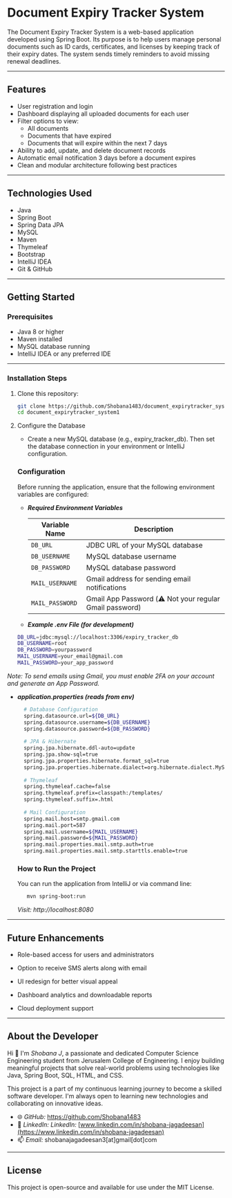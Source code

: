# Document Expiry Tracker System

The Document Expiry Tracker System is a web-based application developed using Spring Boot. Its purpose is to help users manage personal documents such as ID cards, certificates, and licenses by keeping track of their expiry dates. The system sends timely reminders to avoid missing renewal deadlines.

---

## Features

- User registration and login
- Dashboard displaying all uploaded documents for each user
- Filter options to view:
   - All documents
   - Documents that have expired
   - Documents that will expire within the next 7 days
- Ability to add, update, and delete document records
- Automatic email notification 3 days before a document expires
- Clean and modular architecture following best practices

---

## Technologies Used

- Java
- Spring Boot
- Spring Data JPA
- MySQL
- Maven
- Thymeleaf
- Bootstrap
- IntelliJ IDEA
- Git & GitHub

---

## Getting Started

### Prerequisites

- Java 8 or higher
- Maven installed
- MySQL database running
- IntelliJ IDEA or any preferred IDE

---

### Installation Steps

1. Clone this repository:
   ```bash
   git clone https://github.com/Shobana1483/document_expirytracker_system1.git
   cd document_expirytracker_system1
   ```
2. Configure the Database
   - Create a new MySQL database (e.g., expiry_tracker_db). Then set the database connection in your environment or IntelliJ configuration.

   ### Configuration
   Before running the application, ensure that the following environment variables are configured:   

   - ***Required Environment Variables***
   
     | Variable Name   | Description                                             |
     | --------------- | ------------------------------------------------------- |
     | `DB_URL`        | JDBC URL of your MySQL database                         |
     | `DB_USERNAME`   | MySQL database username                                 |
     | `DB_PASSWORD`   | MySQL database password                                 |
     | `MAIL_USERNAME` | Gmail address for sending email notifications           |
     | `MAIL_PASSWORD` | Gmail App Password (⚠️ Not your regular Gmail password) |
 
   - ***Example .env File (for development)***
   ```bash
   DB_URL=jdbc:mysql://localhost:3306/expiry_tracker_db
   DB_USERNAME=root
   DB_PASSWORD=yourpassword
   MAIL_USERNAME=your_email@gmail.com
   MAIL_PASSWORD=your_app_password
   ```
*Note: To send emails using Gmail, you must enable 2FA on your account and generate an App Password.*

 - ***application.properties (reads from env)***
   ```bash
     # Database Configuration
     spring.datasource.url=${DB_URL}
     spring.datasource.username=${DB_USERNAME}
     spring.datasource.password=${DB_PASSWORD}
     
     # JPA & Hibernate
     spring.jpa.hibernate.ddl-auto=update
     spring.jpa.show-sql=true
     spring.jpa.properties.hibernate.format_sql=true
     spring.jpa.properties.hibernate.dialect=org.hibernate.dialect.MySQL8Dialect
     
     # Thymeleaf
     spring.thymeleaf.cache=false
     spring.thymeleaf.prefix=classpath:/templates/
     spring.thymeleaf.suffix=.html
  
     # Mail Configuration
     spring.mail.host=smtp.gmail.com
     spring.mail.port=587
     spring.mail.username=${MAIL_USERNAME}
     spring.mail.password=${MAIL_PASSWORD}
     spring.mail.properties.mail.smtp.auth=true
     spring.mail.properties.mail.smtp.starttls.enable=true
   ```
   ### How to Run the Project  
   You can run the application from IntelliJ or via command line:
   ```bash
      mvn spring-boot:run    
   ```
   *Visit: http://localhost:8080*


---

## Future Enhancements

- Role-based access for users and administrators

- Option to receive SMS alerts along with email

- UI redesign for better visual appeal

- Dashboard analytics and downloadable reports

- Cloud deployment support





---

## About the Developer



Hi 👋 I'm *Shobana J*, a passionate and dedicated Computer Science Engineering student from Jerusalem College of Engineering. I enjoy building meaningful projects that solve real-world problems using technologies like Java, Spring Boot, SQL, HTML, and CSS.

This project is a part of my continuous learning journey to become a skilled software developer. I'm always open to learning new technologies and collaborating on innovative ideas.

- 🌐 *GitHub:* https://github.com/Shobana1483
- 💼 *LinkedIn:* *LinkedIn:* [www.linkedin.com/in/shobana-jagadeesan](https://www.linkedin.com/in/shobana-jagadeesan)
- 📫 *Email:* shobanajagadeesan3[at]gmail[dot]com



---

## License

This project is open-source and available for use under the MIT License.